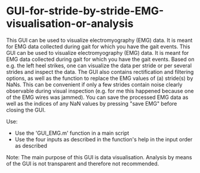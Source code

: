 # GUI-for-stride-by-stride-EMG-visualisation-or-analysis

This GUI can be used to visualize electromyography (EMG) data. It is meant for EMG data collected during gait for which you have the gait events. This GUI can be used to visualize electromyography (EMG) data. It is meant for EMG data collected during gait for which you have the gait events. Based on e.g. the left heel strikes, one can visualize the data per stride or per several strides and inspect the data. The GUI also contains rectification and filtering options, as well as the function to replace the EMG values of (a) stride(s) by NaNs. This can be convenient if only a few strides contain noise clearly observable during visual inspection (e.g. for me this happened because one of the EMG wires was jammed). You can save the processed EMG data as well as the indices of any NaN values by pressing "save EMG" before closing the GUI.

Use:
- Use the 'GUI_EMG.m' function in a main script
- Use the four inputs as described in the function's help in the input order as described

Note:
The main purpose of this GUI is data visualisation. Analysis by means of the GUI is not transparent and therefore not recommended.
